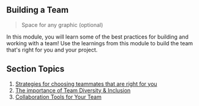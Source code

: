 ## Building a Team

> Space for any graphic (optional)

In this module, you will learn some of the best practices for building and working with a team! Use the learnings from this module to build the team that's right for you and your project. 

## Section Topics

1. [Strategies for choosing teammates that are right for you](https://github.com/microsoft/ImagineCup/tree/main/2-Building-a-Team/1.%20Strategies%20for%20choosing%20teammates%20that%20are%20right%20for%20you)
2. [The importance of Team Diversity & Inclusion](https://github.com/microsoft/ImagineCup/tree/main/2-Building-a-Team/2.%20The%20importance%20of%20Team%20Diversity%20%26%20Inclusion)
3. [Collaboration Tools for Your Team](https://github.com/microsoft/ImagineCup/tree/main/2-Building-a-Team/3.%20Collaboration%20Tools%20for%20Your%20Team)
